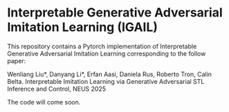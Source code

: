 # Interpretable Generative Adversarial Imitation Learning (IGAIL)

This repository contains a Pytorch implementation of Interpretable Generative Adversarial Imitation Learning corresponding to the follow paper:

Wenliang Liu*, Danyang Li*, Erfan Aasi, Daniela Rus, Roberto Tron, Calin Belta. Interpretable Imitation Learning via Generative Adversarial STL Inference and Control, NEUS 2025

The code will come soon.
